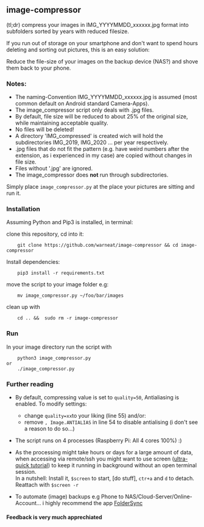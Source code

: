 ## image-compressor

(tl;dr) compress your images in IMG_YYYYMMDD_xxxxxx.jpg format into subfolders sorted by years with reduced filesize.<br />

If you run out of storage on your smartphone and don't want to spend hours deleting and sorting out pictures, this is an easy solution:<br />

Reduce the file-size of your images on the backup device (NAS?) and shove them back to your phone.

### Notes:
- The naming-Convention IMG_YYYYMMDD_xxxxxx.jpg is assumed (most common default on Android standard Camera-Apps).
- The image_compressor script only deals with .jpg files.
- By default, file size will be reduced to about 25% of the original size, while maintaining acceptable quality.
- No files will be deleted!
- A directory 'IMG_compressed' is created wich will hold the subdirectories IMG_2019, IMG_2020 ... per year respectively.
- .jpg files that do not fit the pattern (e.g. have weird numbers after the extension, as i experienced in my case) are copied without changes in file size.
- Files without '.jpg' are ignored.
- The image_compressor does **not** run through subdirectories.

Simply place `image_compressor.py` at the place your pictures are sitting and run it. 

### Installation
Assuming Python and Pip3 is installed, in terminal:

clone this repository, cd into it:

        git clone https://github.com/warneat/image-compressor && cd image-compressor

Install dependencies:

        pip3 install -r requirements.txt

move the script to your image folder e.g: 
    
        mv image_compressor.py ~/foo/bar/images

clean up with

        cd .. &&  sudo rm -r image-compressor

### Run

In your image directory run the script with 
    
        python3 image_compressor.py
    or
        ./image_compressor.py





### Further reading

- By default, compressing value is set to `quality=50`, Antialiasing is enabled. To modify settings:
  - change `quality=xx`to your liking (line 55) and/or: 
  - remove `, Image.ANTIALIAS` in line 54 to disable antialising (i don't see a reason to do so...)
  
- The script runs on 4 processes (Raspberry Pi: All 4 cores 100%) :)

- As the processing might take hours or days for a large amount of data, when accessing via remote/ssh you might want to use screen ([ultra-quick tutorial](https://linuxize.com/post/how-to-use-linux-screen/)) to keep it running in background without an open terminal session.<br> 
In a nutshell: Install it, `$screen` to start, [do stuff], `ctr+a` and `d` to detach. Reattach with `$screen -r`

- To automate (image) backups e.g Phone to NAS/Cloud-Server/Online-Account... i highly recommend the app [FolderSync](https://play.google.com/store/apps/details?id=dk.tacit.android.foldersync.lite) 

#### Feedback is very much apprechiated
